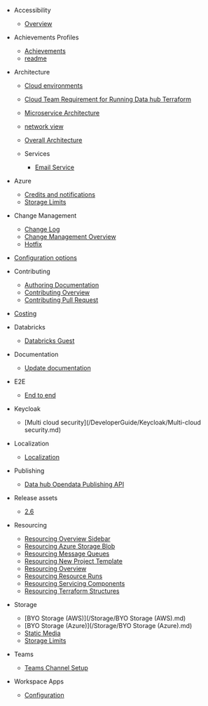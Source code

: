 - Accessibility

  - [Overview](/DeveloperGuide/Accessibility/Overview.md)

- Achievements Profiles

  - [Achievements](/DeveloperGuide/Achievements-Profiles/Achievements.md)
  - [readme](/DeveloperGuide/Achievements-Profiles/readme.md)

- Architecture

  - [Cloud environments](/DeveloperGuide/Architecture/Cloud-environments.md)
  - [Cloud Team Requirement for Running Data hub Terraform](/DeveloperGuide/Architecture/Cloud-Team-Requirement-for-Running-DataHub-Terraform.md)
  - [Microservice Architecture](/DeveloperGuide/Architecture/Microservice_Architecture.md)
  - [network view](/DeveloperGuide/Architecture/network-view.md)
  - [Overall Architecture](/DeveloperGuide/Architecture/Overall_Architecture.md)
  - Services

    - [Email Service](/DeveloperGuide/Architecture/Services/Email-Service.md)


- Azure

  - [Credits and notifications](/DeveloperGuide/Azure/Credits_and_notifications.md)
  - [Storage Limits](/DeveloperGuide/Azure/Storage_Limits.md)

- Change Management

  - [Change Log](/DeveloperGuide/Change-Management/Change-Log.md)
  - [Change Management Overview](/DeveloperGuide/Change-Management/Change-Management-Overview.md)
  - [Hotfix](/DeveloperGuide/Change-Management/Hotfix.md)

- [Configuration options](/DeveloperGuide/Configuration-options.md)
- Contributing

  - [Authoring Documentation](/DeveloperGuide/Contributing/Authoring-Documentation.md)
  - [Contributing Overview](/DeveloperGuide/Contributing/Contributing-Overview.md)
  - [Contributing Pull Request](/DeveloperGuide/Contributing/Contributing-Pull-Request.md)

- [Costing](Costing/)
- Databricks

  - [Databricks Guest](/DeveloperGuide/Databricks/Databricks-Guest.md)

- Documentation

  - [Update documentation](/DeveloperGuide/Documentation/Update-documentation.md)

- E2E

  - [End to end](/DeveloperGuide/E2E/EndToEnd.md)

- Keycloak

  - [Multi cloud security](/DeveloperGuide/Keycloak/Multi-cloud security.md)

- Localization

  - [Localization](/DeveloperGuide/Localization/Localization.md)

- Publishing

  - [Data hub Opendata Publishing API](/DeveloperGuide/Publishing/DataHub-Opendata-Publishing-API.md)

- Release assets

  - [2.6](/ReleaseAssets/2.6.md)

- Resourcing

  - [Resourcing Overview Sidebar](/Resourcing/Resourcing_Overview_Sidebar.md)
  - [Resourcing Azure Storage Blob](/Resourcing/Resourcing-Azure-Storage-Blob.md)
  - [Resourcing Message Queues](/Resourcing/Resourcing-Message-Queues.md)
  - [Resourcing New Project Template](/Resourcing/Resourcing-New-Project-Template.md)
  - [Resourcing Overview](/Resourcing/Resourcing-Overview.md)
  - [Resourcing Resource Runs](/Resourcing/Resourcing-Resource-Runs.md)
  - [Resourcing Servicing Components](/Resourcing/Resourcing-Servicing-Components.md)
  - [Resourcing Terraform Structures](/Resourcing/Resourcing-Terraform-Structures.md)

- Storage

  - [BYO Storage (AWS)](/Storage/BYO Storage (AWS).md)
  - [BYO Storage (Azure)](/Storage/BYO Storage (Azure).md)
  - [Static Media](/Storage/Static_Media.md)
  - [Storage Limits](/Storage/Storage_Limits.md)

- Teams

  - [Teams Channel Setup](/TeamsSetup/TeamsChannelSetup.md)

- Workspace Apps

  - [Configuration](/Workspace-Apps/Configuration.md)


